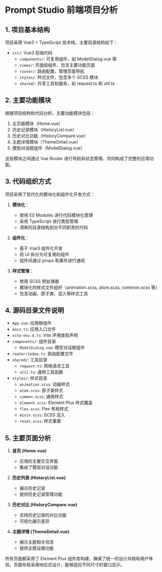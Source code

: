 # Prompt Studio 前端项目分析

## 1. 项目基本结构

项目采用 Vue3 + TypeScript 技术栈，主要目录结构如下：

-   `src/`: Vue3 前端代码
    -   `components/`: 可复用组件，如 ModelDialog.vue 等
    -   `views/`: 页面级组件，包含主要功能页面
    -   `router/`: 路由配置，管理页面导航
    -   `styles/`: 样式文件，包含多个 SCSS 模块
    -   `shared/`: 共享工具和服务，如 request.ts 和 util.ts

## 2. 主要功能模块

根据项目结构和代码分析，主要功能模块包括：

1. 主页面模块（Home.vue）
2. 历史记录模块（HistoryList.vue）
3. 历史对比功能（HistoryCompare.vue）
4. 主题详情模块（ThemeDetail.vue）
5. 模型对话框组件（ModelDialog.vue）

这些模块之间通过 Vue Router 进行导航和状态管理，共同构成了完整的应用功能。

## 3. 代码组织方式

项目采用了现代化的模块化和组件化开发方式：

1. **模块化**：

    - 使用 ES Modules 进行代码模块化管理
    - 采用 TypeScript 进行类型管理
    - 清晰的目录结构划分不同职责的代码

2. **组件化**：

    - 基于 Vue3 组件化开发
    - 将 UI 拆分为可复用的组件
    - 组件间通过 props 和事件进行通信

3. **样式管理**：
    - 使用 SCSS 预处理器
    - 模块化的样式文件组织（animation.scss, atom.scss, common.scss 等）
    - 包含动画、原子类、混入等样式工具

## 4. 源码目录文件说明

-   `App.vue`: 应用根组件
-   `main.ts`: 应用入口文件
-   `vite-env.d.ts`: Vite 环境类型声明
-   `components/`: 组件目录
    -   `ModelDialog.vue`: 模型对话框组件
-   `router/index.ts`: 路由配置文件
-   `shared/`: 工具目录
    -   `request.ts`: 网络请求工具
    -   `util.ts`: 通用工具函数
-   `styles/`: 样式目录
    -   `animation.scss`: 动画样式
    -   `atom.scss`: 原子类样式
    -   `common.scss`: 通用样式
    -   `element.scss`: Element Plus 样式覆盖
    -   `flex.scss`: Flex 布局样式
    -   `mixin.scss`: SCSS 混入
    -   `reset.scss`: 样式重置

## 5. 主要页面分析

1. **首页 (Home.vue)**

    - 应用的主要交互界面
    - 集成了模型对话功能

2. **历史列表 (HistoryList.vue)**

    - 展示历史记录
    - 提供历史记录管理功能

3. **历史对比 (HistoryCompare.vue)**

    - 支持历史记录的对比功能
    - 可视化展示差异

4. **主题详情 (ThemeDetail.vue)**
    - 展示主题相关信息
    - 提供主题设置功能

所有页面都采用了 Element Plus 组件库构建，确保了统一的设计风格和用户体验。页面布局采用响应式设计，能够适应不同尺寸的窗口显示。
